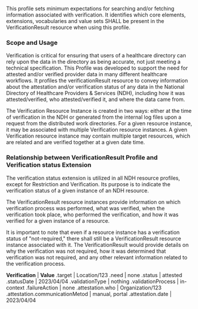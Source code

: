 This profile sets minimum expectations for searching and/or fetching information associated with verification. It identifies which core elements, extensions, vocabularies and value sets SHALL be present in the VerificationResult resource when using this profile.

### Scope and Usage
Verification is critical for ensuring that users of a healthcare directory can rely upon the data in the directory as being accurate, not just meeting a technical specification. This Profile was developed to support the need for attested and/or verified provider data in many different healthcare workflows. It profiles the verificationResult resource to convey information about the attestation and/or verification status of any data in the National Directory of Healthcare Providers & Services (NDH), including how it was attested/verified, who attested/verified it, and where the data came from.

The Verification Resource Instance is created in two ways: either at the time of verification in the NDH or generated from the internal log files upon a request from the distributed work directories. For a given resource instance, it may be associated with multiple Verification resource instances. A given Verification resource instance may contain multiple target resources, which are related and are verified together at a given date time. 

### Relationship between VerificationResult Profile and Verification status Extension
The verification status extension is utilized in all NDH resource profiles, except for Restriction and Verification. Its purpose is to indicate the verification status of a given instance of an NDH resource.

The VerificationResult resource instances provide information on which verification process was performed, what was verified, when the verification took place, who performed the verification, and how it was verified for a given instance of a resource.

It is important to note that even if a resource instance has a verification status of "not-required," there shall still be a VerificationResult resource instance associated with it. The VerificationResult would provide details on why the verification was not required, how it was determined that verification was not required, and any other relevant information related to the verification process.

<style>
    th{border: solid 2px lightgrey;}
    td{border: solid 2px lightgrey;}
</style>

**Verification** | **Value**
.target | Location/123
.need | none
.status | attested
.statusDate | 2023/04/04
.validationType | nothing
.validationProcess | in-context
.failureAction | none
.attestation.who | Organization/123
.attestation.communicationMetod | manual, portal
.attestation.date | 2023/04/04



